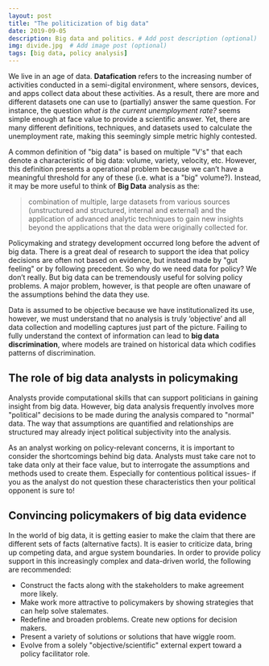 ```yaml
---
layout: post
title: "The politicization of big data"
date: 2019-09-05
description: Big data and politics. # Add post description (optional)
img: divide.jpg  # Add image post (optional)
tags: [big data, policy analysis]
---
```

We live in an age of data. **Datafication** refers to the increasing number of activities conducted in a semi-digital environment, where sensors, devices, and apps collect data about these activities. As a result, there are more and different datasets one can use to (partially) answer the same question. For instance, the question *what is the current unemployment rate?* seems simple enough at face value to provide a scientific answer. Yet, there are many different definitions, techniques, and datasets used to calculate the unemployment rate, making this seemingly simple metric highly contested.

A common definition of "big data" is based on multiple "V's" that each denote a characteristic of big data: volume, variety, velocity, etc. However, this definition presents a operational problem because we can’t have a meaningful threshold for any of these (i.e. what is a "big" volume?). Instead, it may be more useful to think of **Big Data** analysis as the:
> combination of multiple, large datasets from various sources (unstructured and structured, internal and external) and the application of advanced analytic techniques to gain new insights beyond the applications that the data were originally collected for.

Policymaking and strategy development occurred long before the advent of big data. There is a great deal of research to support the idea that policy decisions are often not based on evidence, but instead made by "gut feeling" or by following precedent. So why do we need data for policy? We don’t really. But big data can be tremendously useful for solving policy problems. A major problem, however, is that people are often unaware of the assumptions behind the data they use.

Data is assumed to be objective because we have institutionalized its use, however, we must understand that no analysis is truly ‘objective’ and all data collection and modelling captures just part of the picture. Failing to fully understand the context of information can lead to **big data discrimination**, where models are trained on historical data which codifies patterns of discrimination.

## The role of big data analysts in policymaking
Analysts provide computational skills that can support politicians in gaining insight from big data. However, big data analysis frequently involves more "political" decisions to be made during the analysis compared to "normal" data. The way that assumptions are quantified and relationships are structured may already inject political subjectivity into the analysis.

As an analyst working on policy-relevant concerns, it is important to consider the shortcomings behind big data. Analysts must take care not to take data only at their face value, but to interrogate the assumptions and methods used to create them. Especially for contentious political issues- if you as the analyst do not question these characteristics then your political opponent is sure to!

## Convincing policymakers of big data evidence
In the world of big data, it is getting easier to make the claim that there are different sets of facts (alternative facts). It is easier to criticize data, bring up competing data, and argue system boundaries. In order to provide policy support in this increasingly complex and data-driven world, the following are recommended:
- Construct the facts along with the stakeholders to make agreement more likely.
- Make work more attractive to policymakers by showing strategies that can help solve stalemates.
- Redefine and broaden problems. Create new options for decision makers.
- Present a variety of solutions or solutions that have wiggle room.
- Evolve from a solely "objective/scientific" external expert toward a policy facilitator role.
